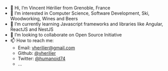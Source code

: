 - 👋 Hi, I’m Vincent Hérilier from Grenoble, France
- 👀 I’m interested in Computer Science, Software Development, Ski, Woodworking, Wines and Beers
- 🌱 I’m currently learning Javascript frameworks and libraries like Angular, ReactJS and NestJS
- 💞️ I’m looking to collaborate on Open Source Initiative
- 📫 How to reach me:
  - Email: vherilier@gmail.com
  - Github: [@vherilier](https://github.com/vherilier/vherilier)
  - Twitter: [@humanoid74](https://twitter.com/humanoid74)
  - ...

<!---
vherilier/vherilier is a ✨ special ✨ repository because its `README.md` (this file) appears on your GitHub profile.
You can click the Preview link to take a look at your changes.
--->

